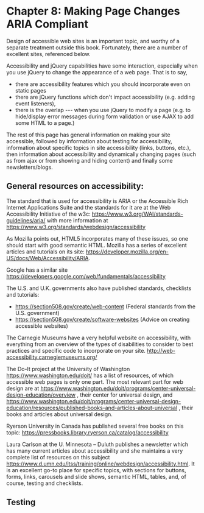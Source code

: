 # Chapter 8: Making Page Changes ARIA Compliant

Design of accessible web sites is an important topic, and worthy of a separate treatment outside this book. Fortunately, there are a number of excellent sites, referenced below.

Accessibility and jQuery capabilities have some interaction, especially when you use jQuery to change the appearance of a web page. That is to say, 
- there are accessibility features which you should incorporate even on static pages
- there are jQuery functions which don't impact accessibility (e.g. adding event listeners), 
- there is the overlap --- when you use jQuery to modify a page (e.g. to hide/display error messages during form validation or use AJAX to add some HTML to a page.)

The rest of this page has general information on making your site accessible, followed by information about testing for accessibility, information about specific topics in site accessibility (links, buttons, etc.), then information about accessibility and dynamically changing pages (such as from ajax or from showing and hiding content) and finally some newsletters/blogs.

## General resources on accessibility:

The standard that is used for accessibility is ARIA or the Accessible Rich Internet Applications Suite and the standards for it are at the Web Accessibility Initiative of the w3c: https://www.w3.org/WAI/standards-guidelines/aria/ with more information at https://www.w3.org/standards/webdesign/accessibility

As Mozilla points out, HTML5 incorporates many of these issues, so one should start with good semantic HTML. Mozilla has a series of excellent articles and tutorials on its site: https://developer.mozilla.org/en-US/docs/Web/Accessibility/ARIA. 

Google has a similar site https://developers.google.com/web/fundamentals/accessibility

The U.S. and U.K. governments also have published standards, checklists and tutorials:

- https://section508.gov/create/web-content (Federal standards from the U.S. government)
- https://section508.gov/create/software-websites (Advice on creating accessible websites)

The Carnegie Museums have a very helpful website on accessibility, with everything from an overview of the types of disabilities to consider to best practices and specific code to incorporate on your site. http://web-accessibility.carnegiemuseums.org/

The Do-It project at the University of Washington https://www.washington.edu/doit/ has a list of resources, of which accessible web pages is only one part. The most relevant part for web design are at https://www.washington.edu/doit/programs/center-universal-design-education/overview , their center for universal design, and https://www.washington.edu/doit/programs/center-universal-design-education/resources/published-books-and-articles-about-universal , their books and articles about universal design.

Ryerson University in Canada has published several free books on this topic: https://pressbooks.library.ryerson.ca/catalog/accessibility

Laura Carlson at the U. Minnesota – Duluth publishes a newsletter which has many current articles about accessibility and she maintains a very complete list of resources on this subject https://www.d.umn.edu/itss/training/online/webdesign/accessibility.html. It is an excellent go-to place for specific topics, with sections for buttons, forms, links, carousels and slide shows, semantic HTML, tables, and, of course, testing and checklists.


## Testing




